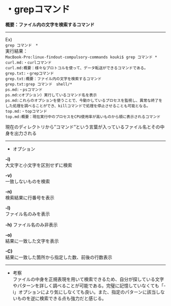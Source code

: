 # ・grepコマンド
**概要：ファイル内の文字を検索するコマンド**
***
Ex)  
`grep コマンド　*`  
実行結果：  
`MacBook-Pro:linux-findout-compulsory-commands kouki$ grep コマンド *`  
`curl.md:・curlコマンド`  
`curl.md:概要：様々なプロトコルを使って、データ転送ができるコマンドである。`  
`grep.txt:・grepコマンド`  
`grep.txt:概要：ファイル内の文字を検索するコマンド`  
`grep.txt:grep コマンド　shell/*`  
`ps.md:・psコマンド`  
`ps.md:cオプション）実行しているコマンド名を表示`  
`ps.md:これらのオプションを使うことで、今動かしているプロセスを監視し、異常な終了をした処理を調べることができ、killコマンドで処理を停止させることも可能となる。`  
`top.md:・topコマンド`  
`top.md:概要：現在実行中のプロセスをCPU使用率が高いものから順に表示されるコマンド`

現在のディレクトリから”コマンド”という言葉が入っているファイル名とその中身を出力される
***
* オプション

**-i)**  
大文字と小文字を区別せずに検索

**-v)**  
一致しないものを検索

**-n)**  
検索結果に行番号を表示

**-l)**  
ファイル名のみを表示

**-h)**
ファイル名のみ非表示

**-o)**  
結果に一致した文字を表示

**-C)**  
結果に一致した箇所から指定した数、前後の行数表示
***
* 考察  
ファイルの中身を正規表現を用いて検索できるため、自分が探している文字やパターンを詳しく調べることが可能である。完璧に記憶していなくても「-i」オプションにより気にしなくても良い。また、指定のパターンに該当しないものを逆に検索できる点も強力だと感じる。
